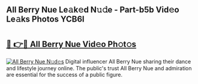 ## All Berry Nue Le𝚊k𝚎d N𝚞𝚍e - Part-b5b Vid𝚎o Le𝚊ks Photos YCB6l

# <h2><a href="http://fb7piqd.evod.top/?m=All+Berry+Nue">🔗 👉🔴 All Berry Nue Vid𝚎o Ph𝚘t𝚘s</a></h2>

[![All Berry Nue N𝚞d𝚎s](https://i.imgur.com/8V9OHl7.gif)](http://fb7piqd.evod.top/?m=All+Berry+Nue)
Digital influencer All Berry Nue sharing their dance and lifestyle journey online. The public's trust All Berry Nue and admiration are essential for the success of a public figure. 

